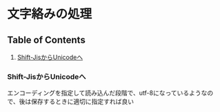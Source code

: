 # 文字絡みの処理

## Table of Contents
1. [Shift-JisからUnicodeへ](shift-jisからunicodeへ)


### Shift-JisからUnicodeへ
エンコーディングを指定して読み込んだ段階で、utf-8になっているようなので、後は保存するときに適切に指定すれば良い
